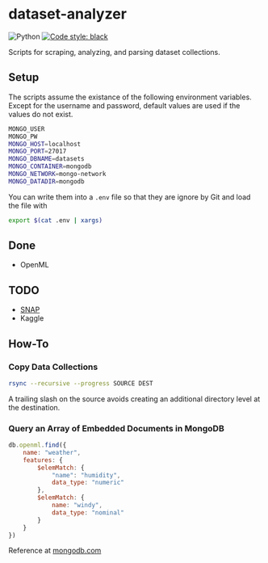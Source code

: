 # dataset-analyzer

![Python](https://img.shields.io/badge/Python-v3.10-green?logo=python)
[![Code style: black](https://img.shields.io/badge/code%20style-black-000000.svg)](https://github.com/psf/black)

Scripts for scraping, analyzing, and parsing dataset collections.

## Setup

The scripts assume the existance of the following environment variables.
Except for the username and password, default values are used if the values do not exist.

```bash
MONGO_USER
MONGO_PW
MONGO_HOST=localhost
MONGO_PORT=27017
MONGO_DBNAME=datasets
MONGO_CONTAINER=mongodb
MONGO_NETWORK=mongo-network
MONGO_DATADIR=mongodb
```

You can write them into a `.env` file so that they are ignore by Git and load the file with

```bash
export $(cat .env | xargs)
```

## Done

- OpenML

## TODO

- [SNAP](https://snap.stanford.edu/data/index.html)
- Kaggle

## How-To

### Copy Data Collections

```bash
rsync --recursive --progress SOURCE DEST
```

A trailing slash on the source avoids creating an additional directory level at the destination.

### Query an Array of Embedded Documents in MongoDB

```javascript
db.openml.find({
    name: "weather",
    features: {
        $elemMatch: {
            "name": "humidity",
            data_type: "numeric"
        },
        $elemMatch: {
            name: "windy",
            data_type: "nominal"
        }
    }
})
```

Reference at [mongodb.com](https://www.mongodb.com/docs/manual/tutorial/query-array-of-documents/#a-single-nested-document-meets-multiple-query-conditions-on-nested-fields)
